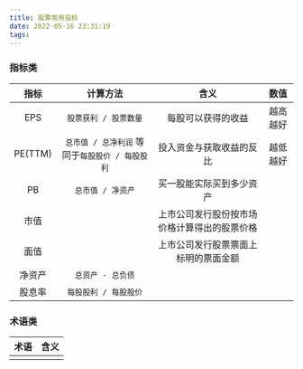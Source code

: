 ```yaml
---
title: 股票常用指标
date: 2022-05-16 23:31:19
tags:
---
```


### 指标类

|  指标   |                    计算方法                     |                     含义                     |   数值   |
| :-----: | :---------------------------------------------: | :------------------------------------------: | :------: |
|   EPS   |              `股票获利 / 股票数量`              |              每股可以获得的收益              | 越高越好 |
| PE(TTM) | `总市值 / 总净利润` 等同于`每股股价 / 每股股利` |           投入资金与获取收益的反比           | 越低越好 |
|   PB    |                `总市值 / 净资产`                |           买一股能实际买到多少资产           |          |
|  市值   |                                                 | 上市公司发行股份按市场价格计算得出的股票价格 |          |
|  面值   |                                                 |     上市公司发行股票票面上标明的票面金额     |          |
| 净资产  |                `总资产 - 总负债`                |                                              |          |
| 股息率  |              `每股股利 / 每股股价`              |                                              |          |

### 术语类

| 术语 | 含义 |
| :--: | :--: |
|      |      |
